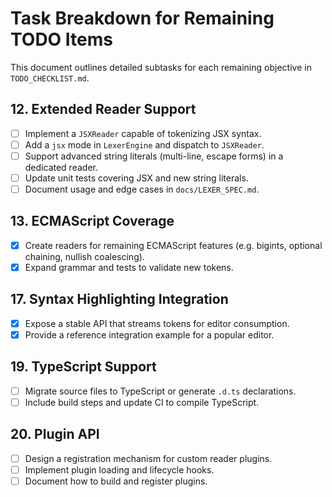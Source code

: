 # Task Breakdown for Remaining TODO Items

This document outlines detailed subtasks for each remaining objective in `TODO_CHECKLIST.md`.

## 12. Extended Reader Support
- [ ] Implement a `JSXReader` capable of tokenizing JSX syntax.
- [ ] Add a `jsx` mode in `LexerEngine` and dispatch to `JSXReader`.
- [ ] Support advanced string literals (multi-line, escape forms) in a dedicated reader.
- [ ] Update unit tests covering JSX and new string literals.
- [ ] Document usage and edge cases in `docs/LEXER_SPEC.md`.

## 13. ECMAScript Coverage
- [x] Create readers for remaining ECMAScript features (e.g. bigints, optional chaining, nullish coalescing).
- [x] Expand grammar and tests to validate new tokens.

## 17. Syntax Highlighting Integration
- [x] Expose a stable API that streams tokens for editor consumption.
- [x] Provide a reference integration example for a popular editor.

## 19. TypeScript Support
- [ ] Migrate source files to TypeScript or generate `.d.ts` declarations.
- [ ] Include build steps and update CI to compile TypeScript.

## 20. Plugin API
- [ ] Design a registration mechanism for custom reader plugins.
- [ ] Implement plugin loading and lifecycle hooks.
- [ ] Document how to build and register plugins.
